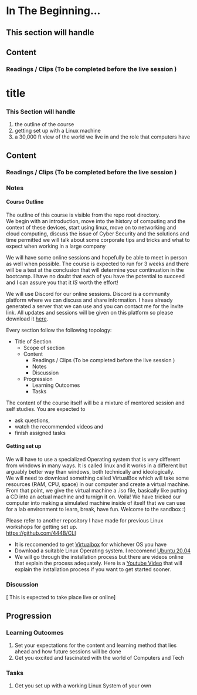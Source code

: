 # In The Beginning...
## This section will handle  


## Content  
### Readings / Clips (To be completed before the live session )


# title  
### This Section will handle  
1. the outline of the course  
2. getting set up with a Linux machine  
3. a 30,000 ft view of the world we live in and the role that computers have  
## Content  
### Readings / Clips (To be completed before the live session )  
### Notes  
#### Course Outline  
The outline of this course is visible from the repo root directory.   
We begin with an introduction, move into the history of computing and the context of these devices, start using linux, move on to networking and cloud computing, discuss the issue of Cyber Security and the solutions and time permitted we will talk about some corporate tips and tricks and what to expect when working in a large company  

We will have some online sessions and hopefully be able to meet in person as well when possible. The course is expected to run for 3 weeks and there will be a test at the conclusion that will determine your continuation in the bootcamp. I have no doubt that each of you have the potential to succeed and I can assure you that it *IS* worth the effort!  

We will use Discord for our online sessions. Discord is a community platform where we can discuss and share information. I have already generated a server that we can use and you can contact me for the invite link. All updates and sessions will be given on this platform so please download it [here](https://discord.com/download).  

Every section follow the following topology:
- Title of Section
    - Scope of section
    - Content
        - Readings / Clips (To be completed before the live session )
        - Notes
        - Discussion
    - Progression 
        - Learning Outcomes 
        - Tasks 

The content of the course itself will be a mixture of mentored session and self studies. You are expected to 
- ask questions,
- watch the recommended videos and 
- finish assigned tasks  

#### Getting set up
We will have to use a specialized Operating system that is very different from windows in many ways. It is called linux and it works in a different but arguably better way than windows, both technically and ideologically.  
We will need to download something called VirtualBox which will take some resources (RAM, CPU, space) in our computer and create a virtual machine. From that point, we give the virtual machine a .iso file, basically like putting a CD into an actual machine and turnign it on. 
Voila! We have tricked our computer into making a simulated machine inside of itself that we can use for a lab environment to learn, break, have fun. Welcome to the sandbox :)  

Please refer to another repository I have made for previous Linux workshops for getting set up.   
https://github.com/444B/CLI  
- It is reccomended to get [Virtualbox](https://www.virtualbox.org/wiki/Downloads) for whichever OS you have  
- Download a suitable Linux Operating system. I reccomend [Ubuntu 20.04](https://releases.ubuntu.com/20.04/)  
- We will go through the installation process but there are videos online that explain the process adequately. Here is a [Youtube Video](https://www.youtube.com/watch?v=S26CKNo4Tgs) that will explain the installation process if you want to get started sooner.
### Discussion  
[ This is expected to take place live or online]
## Progression  
### Learning Outcomes  
1. Set your expectations for the content and learning method that lies ahead and how future sessions will be done  
2. Get you excited and fascinated with the world of Computers and Tech
### Tasks  
1. Get you set up with a working Linux System of your own  
